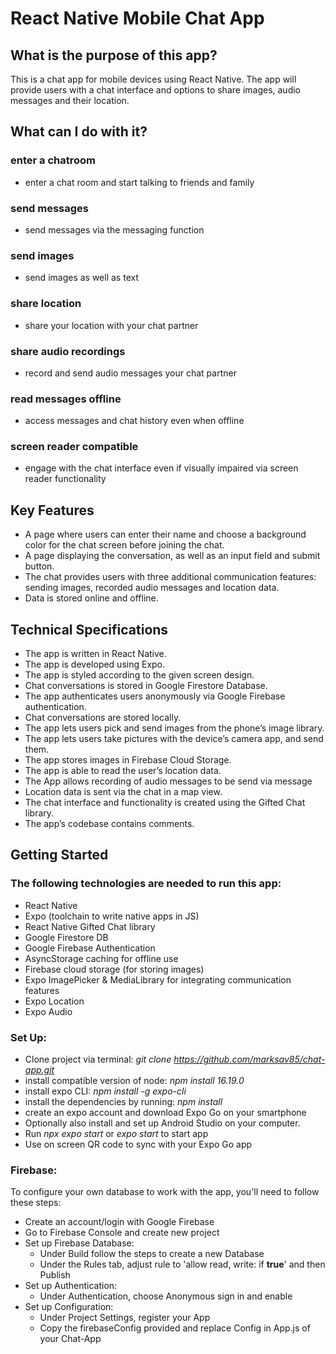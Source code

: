 
# React Native Mobile Chat App

## What is the purpose of this app?
This is a chat app for mobile devices using React Native. The app will
provide users with a chat interface and options to share images, audio messages and their
location.

## What can I do with it?
### enter a chatroom
- enter a chat room and start talking to friends and family

### send messages
-  send messages via the messaging function 

### send images
- send images as well as text

### share location
- share your location with your chat partner

### share audio recordings
- record and send audio messages your chat partner
  
### read messages offline
- access messages and chat history even when offline

### screen reader compatible
- engage with the chat interface even if visually impaired via screen reader functionality

## Key Features
- A page where users can enter their name and choose a background color for the chat screen
before joining the chat.
- A page displaying the conversation, as well as an input field and submit button.
- The chat provides users with three additional communication features: sending images, recorded audio messages and location data.
- Data is stored online and offline.


## Technical Specifications
- The app is written in React Native.
- The app is developed using Expo.
- The app is styled according to the given screen design.
- Chat conversations is stored in Google Firestore Database.
- The app authenticates users anonymously via Google Firebase authentication.
- Chat conversations are stored locally.
- The app lets users pick and send images from the phone’s image library.
- The app lets users take pictures with the device’s camera app, and send them.
- The app stores images in Firebase Cloud Storage.
- The app is able to read the user’s location data.
- The App allows recording of audio messages to be send via message
- Location data is sent via the chat in a map view.
- The chat interface and functionality is created using the Gifted Chat library.
- The app’s codebase contains comments.

## Getting Started
### The following technologies are needed to run this app:
- React Native
- Expo (toolchain to write native apps in JS)
- React Native Gifted Chat library
- Google Firestore DB
- Google Firebase Authentication
- AsyncStorage caching for offline use
- Firebase cloud storage (for storing images)
- Expo ImagePicker & MediaLibrary for integrating communication features
- Expo Location
- Expo Audio

### Set Up:
- Clone project via terminal: *git clone https://github.com/marksav85/chat-app.git*
- install compatible version of node: *npm install 16.19.0*
- install expo CLI: *npm install -g expo-cli*
- install the dependencies by running: *npm install*
- create an expo account and download Expo Go on your smartphone 
- Optionally also install and set up Android Studio on your computer.
- Run *npx expo start* or *expo start* to start app
- Use on screen QR code to sync with your Expo Go app

### Firebase:
To configure your own database to work with the app, you'll need to follow these steps:
- Create an account/login with Google Firebase
- Go to Firebase Console and create new project
- Set up Firebase Database:
    - Under Build follow the steps to create a new Database
    - Under the Rules tab, adjust rule to 'allow read, write: if **true**' and then Publish
- Set up Authentication:
  - Under Authentication, choose Anonymous sign in and enable
- Set up Configuration:
    - Under Project Settings, register your App
    - Copy the firebaseConfig provided and replace Config in App.js of your Chat-App  




    